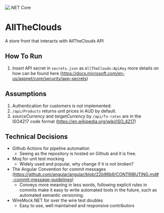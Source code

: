 ![.NET Core](https://github.com/zzjrzz/AllTheClouds/workflows/.NET%20Core/badge.svg)

# AllTheClouds
A store front that interacts with AllTheClouds API

## How To Run
1. Insert API secret in `secrets.json` as `AllTheClouds:ApiKey` more details on how can be found here (https://docs.microsoft.com/en-us/aspnet/core/security/app-secrets)

## Assumptions
1. Authentication for customers is not implemented.
2. `/api/Products` returns unit prices in AUD by default.
3. *sourceCurrency* and *targetCurrency* by `/api/fx-rates` are in the ISO4217 code format (https://en.wikipedia.org/wiki/ISO_4217)

## Technical Decisions
- Github Actions for pipeline automation
  - Seeing as the repository is hosted on Github and it is free.
- Moq for unit test mocking
  - Widely used and popular, why change if it is not broken?
- The Angular Convention for commit messages (https://github.com/angular/angular/blob/22b96b9/CONTRIBUTING.md#-commit-message-guidelines)
  - Conveys more meaning in less words, following explicit rules in commits make it easy to write automated tools in the future, such as automated semantic versioning.
- WireMock.NET for over the wire test doubles
  - Easy to use, well maintained and responsive contributors
